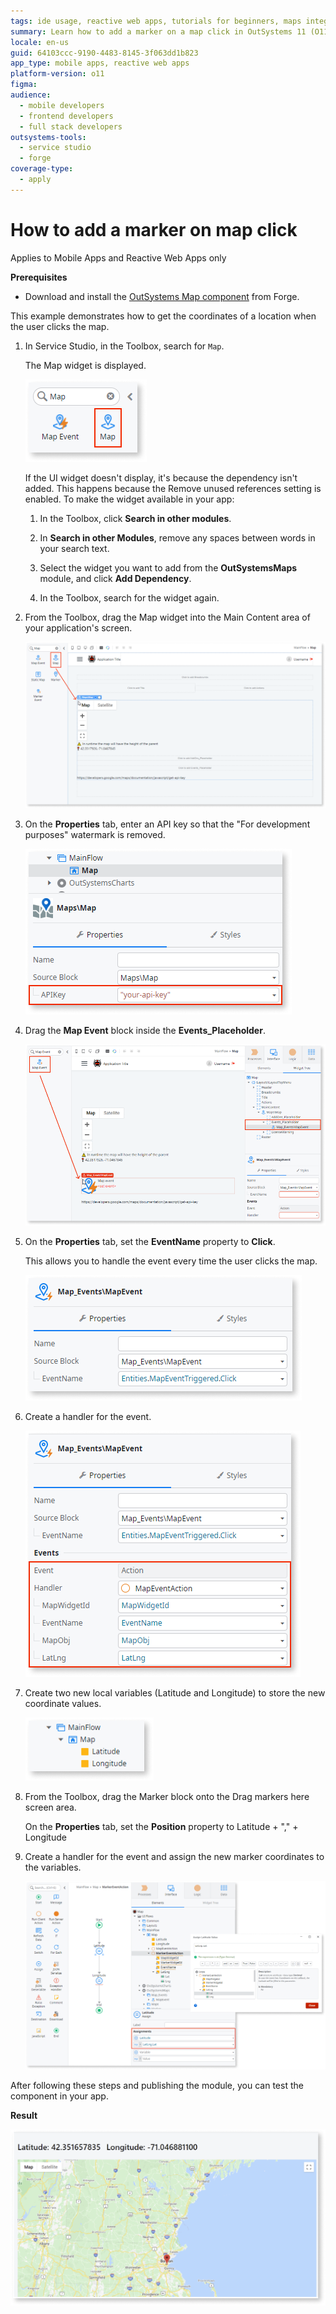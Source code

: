 ```yaml
---
tags: ide usage, reactive web apps, tutorials for beginners, maps integration, ui components
summary: Learn how to add a marker on a map click in OutSystems 11 (O11) using the OutSystems Map component for Mobile and Reactive Web Apps.
locale: en-us
guid: 64103ccc-9190-4483-8145-3f063dd1b823
app_type: mobile apps, reactive web apps
platform-version: o11
figma:
audience:
  - mobile developers
  - frontend developers
  - full stack developers
outsystems-tools:
  - service studio
  - forge
coverage-type:
  - apply
---
```


# How to add a marker on map click

<div class="info" markdown="1">

Applies to Mobile Apps and Reactive Web Apps only

</div>

**Prerequisites**

* Download and install the [OutSystems Map component](https://www.outsystems.com/forge/component-overview/9909/outsystems-maps) from Forge.

This example demonstrates how to get the coordinates of a location when the user clicks the map.

1. In Service Studio, in the Toolbox, search for `Map`.

    The Map widget is displayed.

    ![Screenshot of the Map widget in the Service Studio toolbar](images/map-widget-ss.png "Map Widget in Service Studio")

    If the UI widget doesn't display, it's because the dependency isn't added. This happens because the Remove unused references setting is enabled. To make the widget available in your app:

    1. In the Toolbox, click **Search in other modules**.

    1. In **Search in other Modules**, remove any spaces between words in your search text.

    1. Select the widget you want to add from the **OutSystemsMaps** module, and click **Add Dependency**.

    1. In the Toolbox, search for the widget again.

1. From the Toolbox, drag the Map widget into the Main Content area of your application's screen.

    ![Dragging the Map widget from the toolbox into the main content area of the application screen](images/map-drag-ss.png "Dragging Map Widget onto the Screen")

1. On the **Properties** tab, enter an API key so that the "For development purposes" watermark is removed.

    ![Entering an API key in the Properties tab to remove the 'For development purposes' watermark from the Map widget](images/map-apikey-ss.png "Entering API Key for Map Widget")

1. Drag the **Map Event** block inside the **Events_Placeholder**.

    ![Dragging the Map Event block into the Events_Placeholder on the application screen](images/map-addmarker-event-ss.png "Adding Map Event Block")

1. On the **Properties** tab, set the **EventName** property to **Click**.

    This allows you to handle the event every time the user clicks the map.

    ![Setting the EventName property to 'Click' on the Properties tab for the Map Event block](images/map-addmarker-click-ss.png "Setting EventName to Click")

1. Create a handler for the event.

    ![Creating a handler for the map click event in the application](images/map-addmarker-action-ss.png "Creating Event Handler")

1. Create two new local variables (Latitude and Longitude) to store the new coordinate values.

    ![Creating two new local variables named Latitude and Longitude to store coordinate values](images/map-variables-ss.png "Creating Latitude and Longitude Variables")

1. From the Toolbox, drag the Marker block onto the Drag markers here screen area.

    On the **Properties** tab, set the **Position** property to Latitude + "," + Longitude

1. Create a handler for the event and assign the new marker coordinates to the variables.

    ![Adding an Assign action to the event handler to set the new marker coordinates to the Latitude and Longitude variables](images/map-handler-ss.png "Assigning Marker Coordinates")

After following these steps and publishing the module, you can test the component in your app.

**Result**

![Final result showing a draggable marker added to the map in the application](images/map-draggable-result-ss.png "Map with Draggable Marker Result")
